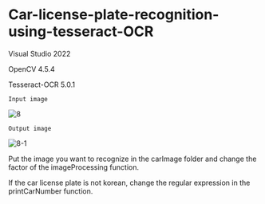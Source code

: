 # Car-license-plate-recognition-using-tesseract-OCR

Visual Studio 2022

OpenCV 4.5.4

Tesseract-OCR 5.0.1


    Input image
![8](https://user-images.githubusercontent.com/94694035/158774664-7725e7dd-1241-4c9d-8ce4-47431aecc815.JPG)


    Output image
![8-1](https://user-images.githubusercontent.com/94694035/158774767-50f30856-839c-4bf7-aad8-ead73518f394.jpg)



Put the image you want to recognize in the carImage folder and change the factor of the imageProcessing function.

If the car license plate is not korean, change the regular expression in the printCarNumber function.
